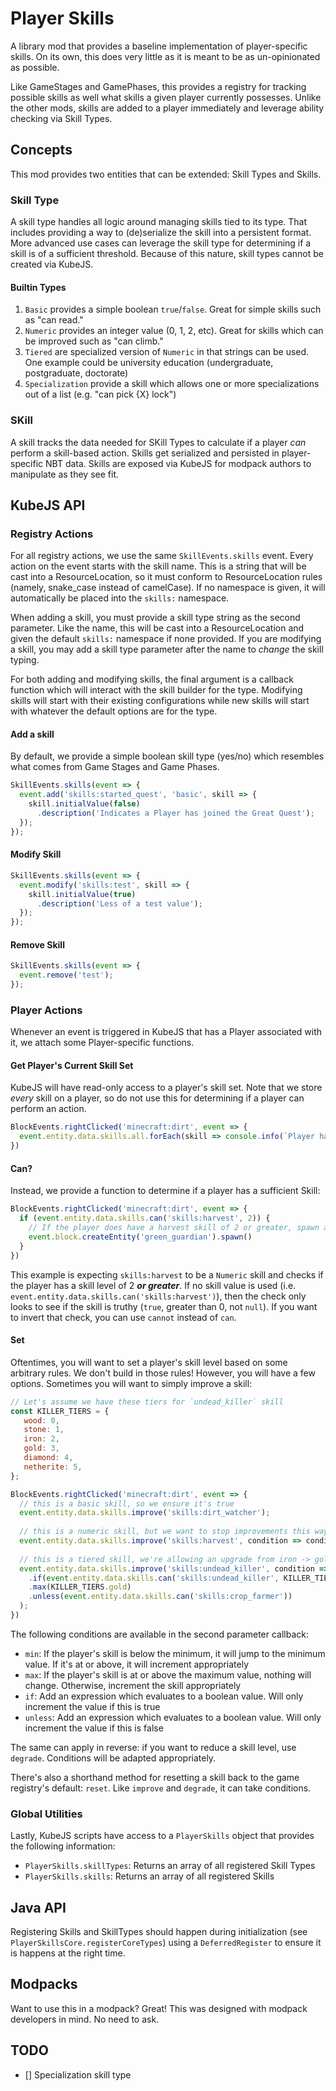 # Player Skills

A library mod that provides a baseline implementation of player-specific skills. On its own, this does very little as it
is meant to be as un-opinionated as possible.

Like GameStages and GamePhases, this provides a registry for tracking possible skills as well what skills a given player
currently possesses. Unlike the other mods, skills are added to a player immediately and leverage ability checking via
Skill Types.

## Concepts

This mod provides two entities that can be extended: Skill Types and Skills.

### Skill Type

A skill type handles all logic around managing skills tied to its type. That includes providing a way to (de)serialize
the skill into a persistent format. More advanced use cases can leverage the skill type for determining if a skill is of
a sufficient threshold. Because of this nature, skill types cannot be created via KubeJS.

#### Builtin Types

1. `Basic` provides a simple boolean `true`/`false`. Great for simple skills such as "can read."
2. `Numeric` provides an integer value (0, 1, 2, etc). Great for skills which can be improved such as "can climb."
3. `Tiered` are specialized version of `Numeric` in that strings can be used. One example could be university
   education (undergraduate, postgraduate, doctorate)
4. `Specialization` provide a skill which allows one or more specializations out of a list (e.g. "can pick {X} lock")

### SKill

A skill tracks the data needed for SKill Types to calculate if a player _can_ perform a skill-based action. Skills get
serialized and persisted in player-specific NBT data. Skills are exposed via KubeJS for modpack authors to manipulate as
they see fit.

## KubeJS API

### Registry Actions

For all registry actions, we use the same `SkillEvents.skills` event. Every action on the event starts with the skill
name. This is a string that will be cast into a ResourceLocation, so it must conform to ResourceLocation rules (namely,
snake_case instead of camelCase). If no namespace is given, it will automatically be placed into the `skills:`
namespace.

When adding a skill, you must provide a skill type string as the second parameter. Like the name, this will be cast into
a ResourceLocation and given the default `skills:` namespace if none provided. If you are modifying a skill, you may add
a skill type parameter after the name to _change_ the skill typing.

For both adding and modifying skills, the final argument is a callback function which will interact with the skill
builder for the type. Modifying skills will start with their existing configurations while new skills will start with
whatever the default options are for the type.

#### Add a skill

By default, we provide a simple boolean skill type (yes/no) which resembles what comes from Game Stages and Game Phases.

```js
SkillEvents.skills(event => {
  event.add('skills:started_quest', 'basic', skill => {
    skill.initialValue(false)
      .description('Indicates a Player has joined the Great Quest');
  });
});
```

#### Modify Skill

```js
SkillEvents.skills(event => {
  event.modify('skills:test', skill => {
    skill.initialValue(true)
      .description('Less of a test value');
  });
});
```

#### Remove Skill

```js
SkillEvents.skills(event => {
  event.remove('test');
});
```

### Player Actions

Whenever an event is triggered in KubeJS that has a Player associated with it, we attach some Player-specific functions.

#### Get Player's Current Skill Set

KubeJS will have read-only access to a player's skill set. Note that we store _every_ skill on a player, so do not use
this for determining if a player can perform an action.

```js
BlockEvents.rightClicked('minecraft:dirt', event => {
  event.entity.data.skills.all.forEach(skill => console.info(`Player has ${skill.name} at ${skill.value}`))
})
```

#### Can?

Instead, we provide a function to determine if a player has a sufficient Skill:

```js
BlockEvents.rightClicked('minecraft:dirt', event => {
  if (event.entity.data.skills.can('skills:harvest', 2)) {
    // If the player does have a harvest skill of 2 or greater, spawn a Green Guardian to plague them
    event.block.createEntity('green_guardian').spawn()
  }
})
```

This example is expecting `skills:harvest` to be a `Numeric` skill and checks if the player has a skill level of 2 ***or
greater***. If no skill value is used (i.e. `event.entity.data.skills.can('skills:harvest')`), then the check only looks
to see if the skill is truthy (`true`, greater than 0, not `null`). If you want to invert that check, you can use
`cannot` instead of `can`.

#### Set

Oftentimes, you will want to set a player's skill level based on some arbitrary rules. We don't build in those rules!
However, you will have a few options. Sometimes you will want to simply improve a skill:

```js
// Let's assume we have these tiers for `undead_killer` skill
const KILLER_TIERS = {
   wood: 0,
   stone: 1,
   iron: 2,
   gold: 3,
   diamond: 4,
   netherite: 5,
};

BlockEvents.rightClicked('minecraft:dirt', event => {
  // this is a basic skill, so we ensure it's true
  event.entity.data.skills.improve('skills:dirt_watcher');
  
  // this is a numeric skill, but we want to stop improvements this way once it hits 5
  event.entity.data.skills.improve('skills:harvest', condition => condition.max(5));
  
  // this is a tiered skill, we're allowing an upgrade from iron -> gold but only if the player hasn't gained the `crop_farmer` skill
  event.entity.data.skills.improve('skills:undead_killer', condition => condition
    .if(event.entity.data.skills.can('skills:undead_killer', KILLER_TIERS.iron))
    .max(KILLER_TIERS.gold)
    .unless(event.entity.data.skills.can('skills:crop_farmer'))
  );
})
```

The following conditions are available in the second parameter callback:

- `min`: If the player's skill is below the minimum, it will jump to the minimum value. If it's at or above, it will
  increment appropriately
- `max`: If the player's skill is at or above the maximum value, nothing will change. Otherwise, increment the skill
  appropriately
- `if`: Add an expression which evaluates to a boolean value. Will only increment the value if this is true
- `unless`: Add an expression which evaluates to a boolean value. Will only increment the value if this is false

The same can apply in reverse: if you want to reduce a skill level, use `degrade`. Conditions will be adapted
appropriately.

There's also a shorthand method for resetting a skill back to the game registry's default: `reset`. Like `improve` and
`degrade`, it can take conditions.

### Global Utilities

Lastly, KubeJS scripts have access to a `PlayerSkills` object that provides the following information:

- `PlayerSkills.skillTypes`: Returns an array of all registered Skill Types
- `PlayerSkills.skills`: Returns an array of all registered Skills

## Java API

Registering Skills and SkillTypes should happen during initialization (see `PlayerSkillsCore.registerCoreTypes`) using
a `DeferredRegister` to ensure it is happens at the right time.

## Modpacks

Want to use this in a modpack? Great! This was designed with modpack developers in mind. No need to ask.

## TODO

- [] Specialization skill type
